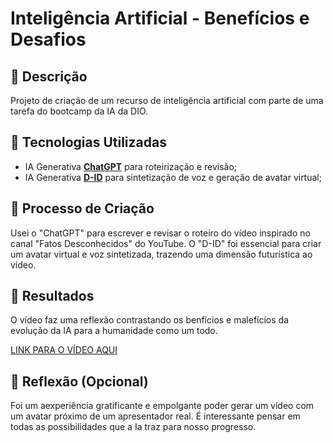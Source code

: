 # Inteligência Artificial - Benefícios e Desafios

## 📒 Descrição
Projeto de criação de um recurso de inteligência artificial com parte de uma tarefa do bootcamp da IA da DIO.

## 🤖 Tecnologias Utilizadas
- IA Generativa **[ChatGPT](https://chat.openai.com)** para roteirização e revisão;
- IA Generativa **[D-ID](https://www.d-id.com)** para sintetização de voz e geração de avatar virtual;


## 🧐 Processo de Criação
Usei o "ChatGPT" para escrever e revisar o roteiro do vídeo inspirado no canal "Fatos Desconhecidos" do YouTube. O "D-ID" foi essencial para criar um avatar virtual e voz sintetizada, trazendo uma dimensão futurística ao vídeo.

## 🚀 Resultados
O vídeo faz uma reflexão contrastando os benfícios e malefícios da evolução da IA para a humanidade como um todo.

[LINK PARA O VÍDEO AQUI](vídeo/beneficios-e-desafios-IA.mp4)

## 💭 Reflexão (Opcional)
Foi um aexperiência gratificante e empolgante poder gerar um vídeo com um avatar próximo de um apresentador real. É interessante pensar em todas as possibilidades que a Ia traz para nosso progresso.
